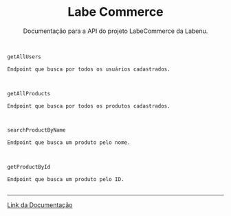 <h1 align="center">
  Labe Commerce
</h1>
<p align="center">Documentação para a API do projeto LabeCommerce da Labenu.</p>

<br>

```bash
getAllUsers

Endpoint que busca por todos os usuários cadastrados.



getAllProducts

Endpoint que busca por todos os produtos cadastrados.



searchProductByName

Endpoint que busca um produto pelo nome.



getProductById

Endpoint que busca um produto pelo ID.



```

---

[Link da Documentação](https://documenter.getpostman.com/view/24823099/2s93RWPr3S)